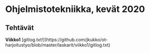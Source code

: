 <h1>Ohjelmistotekniikka, kevät 2020</h1>

<h2>Tehtävät</h2>
<Strong>Viikko1</Strong>
[gitlog.txt!](https://github.com/jkukko/ot-harjoitustyo/blob/master/laskarit/viikko1/gitlog.txt)
